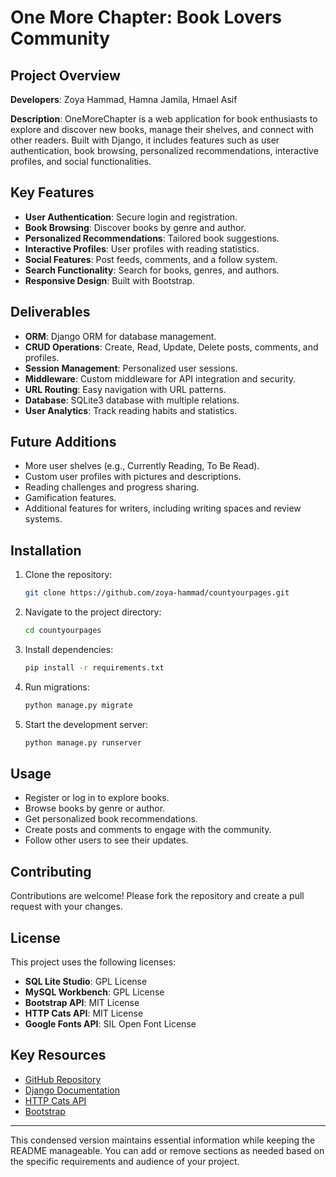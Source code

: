 # One More Chapter: Book Lovers Community

## Project Overview

**Developers**: Zoya Hammad, Hamna Jamila, Hmael Asif

**Description**: OneMoreChapter is a web application for book enthusiasts to explore and discover new books, manage their shelves, and connect with other readers. Built with Django, it includes features such as user authentication, book browsing, personalized recommendations, interactive profiles, and social functionalities.

## Key Features

- **User Authentication**: Secure login and registration.
- **Book Browsing**: Discover books by genre and author.
- **Personalized Recommendations**: Tailored book suggestions.
- **Interactive Profiles**: User profiles with reading statistics.
- **Social Features**: Post feeds, comments, and a follow system.
- **Search Functionality**: Search for books, genres, and authors.
- **Responsive Design**: Built with Bootstrap.

## Deliverables

- **ORM**: Django ORM for database management.
- **CRUD Operations**: Create, Read, Update, Delete posts, comments, and profiles.
- **Session Management**: Personalized user sessions.
- **Middleware**: Custom middleware for API integration and security.
- **URL Routing**: Easy navigation with URL patterns.
- **Database**: SQLite3 database with multiple relations.
- **User Analytics**: Track reading habits and statistics.

## Future Additions

- More user shelves (e.g., Currently Reading, To Be Read).
- Custom user profiles with pictures and descriptions.
- Reading challenges and progress sharing.
- Gamification features.
- Additional features for writers, including writing spaces and review systems.

## Installation

1. Clone the repository:
   ```bash
   git clone https://github.com/zoya-hammad/countyourpages.git
   ```
2. Navigate to the project directory:
   ```bash
   cd countyourpages
   ```
3. Install dependencies:
   ```bash
   pip install -r requirements.txt
   ```
4. Run migrations:
   ```bash
   python manage.py migrate
   ```
5. Start the development server:
   ```bash
   python manage.py runserver
   ```

## Usage

- Register or log in to explore books.
- Browse books by genre or author.
- Get personalized book recommendations.
- Create posts and comments to engage with the community.
- Follow other users to see their updates.

## Contributing

Contributions are welcome! Please fork the repository and create a pull request with your changes.

## License

This project uses the following licenses:

- **SQL Lite Studio**: GPL License
- **MySQL Workbench**: GPL License
- **Bootstrap API**: MIT License
- **HTTP Cats API**: MIT License
- **Google Fonts API**: SIL Open Font License

## Key Resources

- [GitHub Repository](https://github.com/zoya-hammad/countyourpages)
- [Django Documentation](https://docs.djangoproject.com/en/5.0/)
- [HTTP Cats API](https://github.com/httpcats/http.cat)
- [Bootstrap](https://getbootstrap.com/)

---

This condensed version maintains essential information while keeping the README manageable. You can add or remove sections as needed based on the specific requirements and audience of your project.
